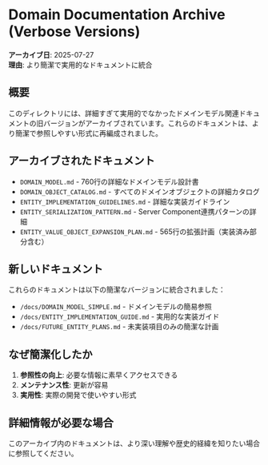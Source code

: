 # Domain Documentation Archive (Verbose Versions)

**アーカイブ日**: 2025-07-27  
**理由**: より簡潔で実用的なドキュメントに統合

## 概要

このディレクトリには、詳細すぎて実用的でなかったドメインモデル関連ドキュメントの旧バージョンがアーカイブされています。これらのドキュメントは、より簡潔で参照しやすい形式に再編成されました。

## アーカイブされたドキュメント

- `DOMAIN_MODEL.md` - 760行の詳細なドメインモデル設計書
- `DOMAIN_OBJECT_CATALOG.md` - すべてのドメインオブジェクトの詳細カタログ
- `ENTITY_IMPLEMENTATION_GUIDELINES.md` - 詳細な実装ガイドライン
- `ENTITY_SERIALIZATION_PATTERN.md` - Server Component連携パターンの詳細
- `ENTITY_VALUE_OBJECT_EXPANSION_PLAN.md` - 565行の拡張計画（実装済み部分含む）

## 新しいドキュメント

これらのドキュメントは以下の簡潔なバージョンに統合されました：

- `/docs/DOMAIN_MODEL_SIMPLE.md` - ドメインモデルの簡易参照
- `/docs/ENTITY_IMPLEMENTATION_GUIDE.md` - 実用的な実装ガイド
- `/docs/FUTURE_ENTITY_PLANS.md` - 未実装項目のみの簡潔な計画

## なぜ簡潔化したか

1. **参照性の向上**: 必要な情報に素早くアクセスできる
2. **メンテナンス性**: 更新が容易
3. **実用性**: 実際の開発で使いやすい形式

## 詳細情報が必要な場合

このアーカイブ内のドキュメントは、より深い理解や歴史的経緯を知りたい場合に参照してください。